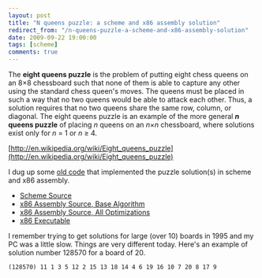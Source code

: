```yaml
---
layout: post
title: "N queens puzzle: a scheme and x86 assembly solution"
redirect_from: "/n-queens-puzzle-a-scheme-and-x86-assembly-solution"
date: 2009-09-22 19:00:00
tags: [scheme]
comments: true
---
```

The **eight queens puzzle** is the problem of putting eight chess queens on an 8×8 chessboard such that none of them is able to capture any other using the standard chess queen's moves. The queens must be placed in such a way that no two queens would be able to attack each other. Thus, a solution requires that no two queens share the same row, column, or diagonal. The eight queens puzzle is an example of the more general **_n_ queens puzzle** of placing _n_ queens on an _n_×_n_ chessboard, where solutions exist only for _n_ = 1 or _n_ ≥ 4.

[http://en.wikipedia.org/wiki/Eight_queens_puzzle](http://en.wikipedia.org/wiki/Eight_queens_puzzle)

I dug up some [old code](https://github.com/dblock/reines) that implemented the puzzle solution(s) in scheme and x86 assembly.

- [Scheme Source](https://github.com/dblock/reines/blob/master/REINES.S)
- [x86 Assembly Source, Base Algorithm](https://github.com/dblock/reines/blob/master/REINEONE.ASM)
- [x86 Assembly Source, All Optimizations](https://github.com/dblock/reines/blob/master/REINES.ASM)
- [x86 Executable](https://github.com/dblock/reines/raw/master/REINES.EXE)

I remember trying to get solutions for large (over 10) boards in 1995 and my PC was a little slow. Things are very different today. Here's an example of solution number 128570 for a board of 20.

```
(128570) 11 1 3 5 12 2 15 13 18 14 4 6 19 16 10 7 20 8 17 9
```



